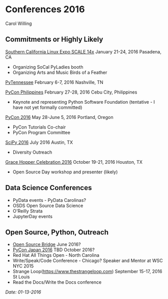 # Conferences 2016

Carol Willing

## Commitments or Highly Likely
[Southern California Linux Expo SCALE 14x](https://www.socallinuxexpo.org/scale/14x) January 21-24, 2016 Pasadena, CA
- Organizing SoCal PyLadies booth
- Organizing Arts and Music Birds of a Feather

[PyTennessee](https://www.pytennessee.org/) February 6-7, 2016 Nashville, TN

[PyCon Philippines](https://pycon.python.ph/) February 27-28, 2016 Cebu City, Philippines
- Keynote and representing Python Software Foundation (tentative - I have not yet formally committed)

[PyCon 2016](https://us.pycon.org/2016/) May 28-June 5, 2016 Portland, Oregon
- PyCon Tutorials Co-chair
- PyCon Program Committee

[SciPy 2016](http://conference.scipy.org/) July 2016 Austin, TX
- Diversity Outreach

[Grace Hopper Celebration 2016](http://ghc.anitaborg.org/) October 19-21, 2016 Houston, TX
- Open Source Day workshop and presenter (likely)

## Data Science Conferences
- PyData events - PyData Carolinas?
- OSDS Open Source Data Science
- O'Reilly Strata
- JupyterDay events

## Open Source, Python, Outreach
- [Open Source Bridge](https://opensourcebridge.org) June 2016?
- [PyCon Japan 2016](https://pycon.jp/2015/ja/) TBD October 2016?
- Red Hat All Things Open - North Carolina
- Write/Speak/Code Conference - Chicago? Speaker and Mentor at WSC NYC 2015
- Strange Loop(https://www.thestrangeloop.com) September 15-17, 2016 St Louis
- Read the Docs/Write the Docs conference


*Date: 01-13-2016*
